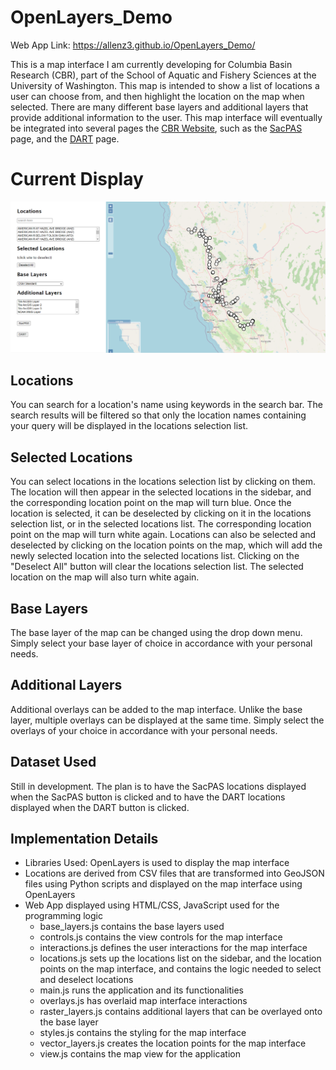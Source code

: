 # OpenLayers_Demo

Web App Link: https://allenz3.github.io/OpenLayers_Demo/

This is a map interface I am currently developing for Columbia Basin Research (CBR), part of the School of Aquatic and Fishery Sciences at the University of Washington. This map is intended to show a list of locations a user can choose from, and then highlight the location on the map when selected. There are many different base layers and additional layers that provide additional information to the user. This map interface will eventually be integrated into several pages the [CBR Website](https://www.cbr.washington.edu/), such as the [SacPAS](https://www.cbr.washington.edu/sacramento/) page, and the [DART](https://www.cbr.washington.edu/dart) page.

# Current Display

![Current Map Interface](/images/curr_map.png "OpenLayers Map Interface")

## Locations

You can search for a location's name using keywords in the search bar. The search results will be filtered so that only the location names containing your query will be displayed in the locations selection list.
## Selected Locations

You can select locations in the locations selection list by clicking on them. The location will then appear in the selected locations in the sidebar, and the corresponding location point on the map will turn blue. Once the location is selected, it can be deselected by clicking on it in the locations selection list, or in the selected locations list. The corresponding location point on the map will turn white again. Locations can also be selected and deselected by clicking on the location points on the map, which will add the newly selected location into the selected locations list. Clicking on the "Deselect All" button will clear the locations selection list. The selected location on the map will also turn white again.
## Base Layers

The base layer of the map can be changed using the drop down menu. Simply select your base layer of choice in accordance with your personal needs.

## Additional Layers

Additional overlays can be added to the map interface. Unlike the base layer, multiple overlays can be displayed at the same time. Simply select the overlays of your choice in accordance with your personal needs.

## Dataset Used

Still in development. The plan is to have the SacPAS locations displayed when the SacPAS button is clicked and to have the DART locations displayed when the DART button is clicked.

## Implementation Details

+ Libraries Used: OpenLayers is used to display the map interface
+ Locations are derived from CSV files that are transformed into GeoJSON files using Python scripts and displayed on the map interface using OpenLayers
+ Web App displayed using HTML/CSS, JavaScript used for the programming logic
    - base_layers.js contains the base layers used
    - controls.js contains the view controls for the map interface
    - interactions.js defines the user interactions for the map interface
    - locations.js sets up the locations list on the sidebar, and the location points on the map interface, and contains the logic needed to select and deselect locations
    - main.js runs the application and its functionalities
    - overlays.js has overlaid map interface interactions
    - raster_layers.js contains additional layers that can be overlayed onto the base layer
    - styles.js contains the styling for the map interface
    - vector_layers.js creates the location points for the map interface
    - view.js contains the map view for the application